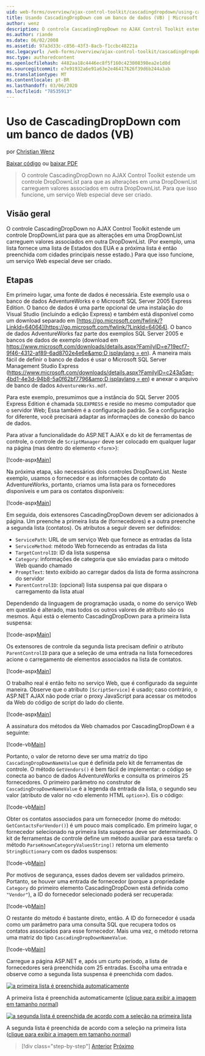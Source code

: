 ```yaml
---
uid: web-forms/overview/ajax-control-toolkit/cascadingdropdown/using-cascadingdropdown-with-a-database-vb
title: Usando CascadingDropDown com um banco de dados (VB) | Microsoft Docs
author: wenz
description: O controle CascadingDropDown no AJAX Control Toolkit estende um controle DropDownList para que as alterações em uma DropDownList carreguem valores associados em anoth...
ms.author: riande
ms.date: 06/02/2008
ms.assetid: 97a3d33c-c856-43f3-8acb-f1ccbc48221a
msc.legacyurl: /web-forms/overview/ajax-control-toolkit/cascadingdropdown/using-cascadingdropdown-with-a-database-vb
msc.type: authoredcontent
ms.openlocfilehash: 4482aa18c4446ec8f5f160c423008398ea2e1d0d
ms.sourcegitcommit: e7e91932a6e91a63e2e46417626f39d6b244a3ab
ms.translationtype: MT
ms.contentlocale: pt-BR
ms.lasthandoff: 03/06/2020
ms.locfileid: "78535913"
---
```

# <a name="using-cascadingdropdown-with-a-database-vb"></a>Uso de CascadingDropDown com um banco de dados (VB)

por [Christian Wenz](https://github.com/wenz)

[Baixar código](https://download.microsoft.com/download/9/0/7/907760b1-2c60-4f81-aeb6-ca416a573b0d/cascadingdropdown1.vb.zip) ou [baixar PDF](https://download.microsoft.com/download/2/d/c/2dc10e34-6983-41d4-9c08-f78f5387d32b/cascadingdropdown1VB.pdf)

> O controle CascadingDropDown no AJAX Control Toolkit estende um controle DropDownList para que as alterações em uma DropDownList carreguem valores associados em outra DropDownList. Para que isso funcione, um serviço Web especial deve ser criado.

## <a name="overview"></a>Visão geral

O controle CascadingDropDown no AJAX Control Toolkit estende um controle DropDownList para que as alterações em uma DropDownList carreguem valores associados em outra DropDownList. (Por exemplo, uma lista fornece uma lista de Estados dos EUA e a próxima lista é então preenchida com cidades principais nesse estado.) Para que isso funcione, um serviço Web especial deve ser criado.

## <a name="steps"></a>Etapas

Em primeiro lugar, uma fonte de dados é necessária. Este exemplo usa o banco de dados AdventureWorks e o Microsoft SQL Server 2005 Express Edition. O banco de dados é uma parte opcional de uma instalação do Visual Studio (incluindo a edição Express) e também está disponível como um download separado em [https://go.microsoft.com/fwlink/?LinkId=64064](https://go.microsoft.com/fwlink/?LinkId=64064). O banco de dados AdventureWorks faz parte dos exemplos SQL Server 2005 e bancos de dados de exemplo (download em [https://www.microsoft.com/downloads/details.aspx?FamilyID=e719ecf7-9f46-4312-af89-6ad8702e4e6e&amp;D isplaylang = en](https://www.microsoft.com/downloads/details.aspx?FamilyID=e719ecf7-9f46-4312-af89-6ad8702e4e6e&amp;DisplayLang=en)). A maneira mais fácil de definir o banco de dados é usar o Microsoft SQL Server Management Studio Express ([https://www.microsoft.com/downloads/details.aspx?FamilyID=c243a5ae-4bd1-4e3d-94b8-5a0f62bf7796&amp;D isplaylang = en](https://www.microsoft.com/downloads/details.aspx?FamilyID=c243a5ae-4bd1-4e3d-94b8-5a0f62bf7796&amp;DisplayLang=en)) e anexar o arquivo de banco de dados `AdventureWorks.mdf`.

Para este exemplo, presumimos que a instância do SQL Server 2005 Express Edition é chamada `SQLEXPRESS` e reside no mesmo computador que o servidor Web; Essa também é a configuração padrão. Se a configuração for diferente, você precisará adaptar as informações de conexão do banco de dados.

Para ativar a funcionalidade do ASP.NET AJAX e do kit de ferramentas de controle, o controle de `ScriptManager` deve ser colocado em qualquer lugar na página (mas dentro do elemento &lt;`form`&gt;):

[!code-aspx[Main](using-cascadingdropdown-with-a-database-vb/samples/sample1.aspx)]

Na próxima etapa, são necessários dois controles DropDownList. Neste exemplo, usamos o fornecedor e as informações de contato do AdventureWorks, portanto, criamos uma lista para os fornecedores disponíveis e um para os contatos disponíveis:

[!code-aspx[Main](using-cascadingdropdown-with-a-database-vb/samples/sample2.aspx)]

Em seguida, dois extensores CascadingDropDown devem ser adicionados à página. Um preenche a primeira lista de (fornecedores) e a outra preenche a segunda lista (contatos). Os atributos a seguir devem ser definidos:

- `ServicePath`: URL de um serviço Web que fornece as entradas da lista
- `ServiceMethod`: método Web fornecendo as entradas da lista
- `TargetControlID`: ID da lista suspensa
- `Category`: informações de categoria que são enviadas para o método Web quando chamado
- `PromptText`: texto exibido ao carregar dados da lista de forma assíncrona do servidor
- `ParentControlID`: (opcional) lista suspensa pai que dispara o carregamento da lista atual

Dependendo da linguagem de programação usada, o nome do serviço Web em questão é alterado, mas todos os outros valores de atributo são os mesmos. Aqui está o elemento CascadingDropDown para a primeira lista suspensa:

[!code-aspx[Main](using-cascadingdropdown-with-a-database-vb/samples/sample3.aspx)]

Os extensores de controle da segunda lista precisam definir o atributo `ParentControlID` para que a seleção de uma entrada na lista fornecedores acione o carregamento de elementos associados na lista de contatos.

[!code-aspx[Main](using-cascadingdropdown-with-a-database-vb/samples/sample4.aspx)]

O trabalho real é então feito no serviço Web, que é configurado da seguinte maneira. Observe que o atributo `[ScriptService]` é usado; caso contrário, o ASP.NET AJAX não pode criar o proxy JavaScript para acessar os métodos da Web do código de script do lado do cliente.

[!code-aspx[Main](using-cascadingdropdown-with-a-database-vb/samples/sample5.aspx)]

A assinatura dos métodos da Web chamados por CascadingDropDown é a seguinte:

[!code-vb[Main](using-cascadingdropdown-with-a-database-vb/samples/sample6.vb)]

Portanto, o valor de retorno deve ser uma matriz do tipo `CascadingDropDownNameValue` que é definida pelo kit de ferramentas de controle. O método `GetVendors()` é bem fácil de implementar: o código se conecta ao banco de dados AdventureWorks e consulta os primeiros 25 fornecedores. O primeiro parâmetro no construtor de `CascadingDropDownNameValue` é a legenda da entrada da lista, o segundo seu valor (atributo de valor no &lt;do elemento HTML `option`&gt;). Eis o código:

[!code-vb[Main](using-cascadingdropdown-with-a-database-vb/samples/sample7.vb)]

Obter os contatos associados para um fornecedor (nome do método: `GetContactsForVendor()`) é um pouco mais complicado. Em primeiro lugar, o fornecedor selecionado na primeira lista suspensa deve ser determinado. O kit de ferramentas de controle define um método auxiliar para essa tarefa: o método `ParseKnownCategoryValuesString()` retorna um elemento `StringDictionary` com os dados suspensos:

[!code-vb[Main](using-cascadingdropdown-with-a-database-vb/samples/sample8.vb)]

Por motivos de segurança, esses dados devem ser validados primeiro. Portanto, se houver uma entrada de fornecedor (porque a propriedade `Category` do primeiro elemento CascadingDropDown está definida como `"Vendor"`), a ID do fornecedor selecionado poderá ser recuperada:

[!code-vb[Main](using-cascadingdropdown-with-a-database-vb/samples/sample9.vb)]

O restante do método é bastante direto, então. A ID do fornecedor é usada como um parâmetro para uma consulta SQL que recupera todos os contatos associados para esse fornecedor. Mais uma vez, o método retorna uma matriz do tipo `CascadingDropDownNameValue`.

[!code-vb[Main](using-cascadingdropdown-with-a-database-vb/samples/sample10.vb)]

Carregue a página ASP.NET e, após um curto período, a lista de fornecedores será preenchida com 25 entradas. Escolha uma entrada e observe como a segunda lista suspensa é preenchida com dados.

[![a primeira lista é preenchida automaticamente](using-cascadingdropdown-with-a-database-vb/_static/image2.png)](using-cascadingdropdown-with-a-database-vb/_static/image1.png)

A primeira lista é preenchida automaticamente ([clique para exibir a imagem em tamanho normal](using-cascadingdropdown-with-a-database-vb/_static/image3.png))

[![a segunda lista é preenchida de acordo com a seleção na primeira lista](using-cascadingdropdown-with-a-database-vb/_static/image5.png)](using-cascadingdropdown-with-a-database-vb/_static/image4.png)

A segunda lista é preenchida de acordo com a seleção na primeira lista ([clique para exibir a imagem em tamanho normal](using-cascadingdropdown-with-a-database-vb/_static/image6.png))

> [!div class="step-by-step"]
> [Anterior](filling-a-list-using-cascadingdropdown-vb.md)
> [Próximo](presetting-list-entries-with-cascadingdropdown-vb.md)
